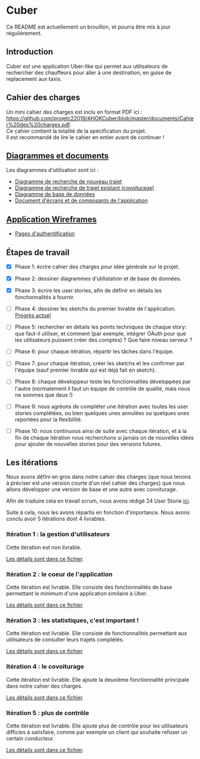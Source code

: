 # Cuber

Ce README est actuellement un brouillon, et pourra être mis à jour régulièrement.
## Introduction
Cuber est une application Uber-like qui permet aux utilisateurs de rechercher des chauffeurs pour aller à une destination, en guise de replacement aux taxis.

## Cahier des charges
Un mini cahier des charges est inclu en format PDF ici : https://github.com/projetc22019/AHOKCuber/blob/master/documents/Cahier%20des%20charges.pdf.  
Ce cahier contient la totalité de la spécification du projet.    
Il est recommandé de lire le cahier en entier avant de continuer !  

## [Diagrammes et documents](https://github.com/projetc22019/AHOKCuber/tree/master/documents)
Les diagrammes d'utilisation sont ici : 
* [Diagramme de recherche de nouveau trajet](https://github.com/projetc22019/AHOKCuber/blob/master/documents/diagramme%20de%20recherche%20-%20nouveau%20trajet.png)
* [Diagramme de recherche de trajet existant (covoiturage)](https://github.com/projetc22019/AHOKCuber/blob/master/documents/diagramme%20de%20recherche%20-%20partage%20de%20trajet.png)
* [Diagramme de base de données](https://github.com/projetc22019/AHOKCuber/blob/master/documents/database.png)
* [Document d'écrans et de composants de l'application](documents/ecrans-composants.pdf)  

## [Application Wireframes](https://github.com/projetc22019/AHOKCuber/tree/master/documents/sketching)
* [Pages d'authentification](https://github.com/projetc22019/AHOKCuber/tree/master/documents/sketching/authentication)

## Étapes de travail
- [x] Phase 1: écrire cahier des charges pour idée générale sur le projet. 

- [x] Phase 2: dessiner diagrammes d'utilistation et de base de données.

- [x] Phase 3: écrire les user stories, afin de définir en détails les fonctionnalités à fournir.

- [ ] Phase 4: dessiner les sketchs du premier livrable de l'application. [Progrès actuel](documents/wireframes.pdf)

- [ ] Phase 5: rechercher en détails les points techniques de chaque story: que faut-il utiliser, et comment (par exemple, intégrer OAuth pour que les utilisateurs puissent créer des comptes) ? Que faire niveau serveur ?   

- [ ] Phase 6: pour chaque itération, répartir les tâches dans l'équipe.

- [ ] Phase 7: pour chaque itération, créer les sketchs et les confirmer par l'équipe (sauf premier livrable qui est déjà fait en sketch).     

- [ ] Phase 8: chaque développeur teste les fonctionnalités développées par l'autre (normalement il faut un équipe de contrôle de qualité, mais nous ne sommes que deux !)

- [ ] Phase 9: nous agréons de compléter une itération avec toutes les user stories complétées, ou bien quelques unes annulées ou quelques unes reportées pour la flexibilité.

- [ ] Phase 10: nous continuous ainsi de suite avec chaque itération, et à la fin de chaque itération nous recherchons si jamais on de nouvelles idées pour ajouter de nouvelles stories pour des versions futures.

## Les itérations 
Nous avons défini en gros dans notre cahier des charges (que nous tenons à préciser est une version courte d'un réel cahier des charges) que nous allons développer une version de base et une autre avec covoiturage.  

Afin de traduire cela en travail scrum, nous avons rédigé 24 User Storie [ici](UserStories.md).

Suite à cela, nous les avons répartis en fonction d'importance. Nous avons conclu avoir 5 itérations dont 4 livrables.  

### Itération 1 : la gestion d'utilisateurs
Cette itération est non livrable.  

[Les détails sont dans ce fichier](iterations/1.md).

### Itération 2 : le coeur de l'application 
Cette itération est livrable. Elle consiste des fonctionnalités de base permettant le minimum d'une application similaire à Uber.

[Les détails sont dans ce fichier](iterations/2.md).

### Itération 3 : les statistiques, c'est important !
Cette itération est livrable. Elle consiste de fonctionnalités permettant aux utilisateurs de consulter leurs trajets complétés.  

[Les détails sont dans ce fichier](iterations/3.md).

### Itération 4 : le covoiturage
Cette itération est livrable. Elle ajoute la deuxième fonctionnalité principale dans notre cahier des charges.  

[Les détails sont dans ce fichier](iterations/4.md).

### Itération 5 : plus de contrôle
Cette itération est livrable. Elle ajoute plus de contrôle pour les utilisateurs difficles à satisfaire, comme par exemple un client qui souhaite refuser un certain conducteur.  

[Les détails sont dans ce fichier](iterations/5.md).  
